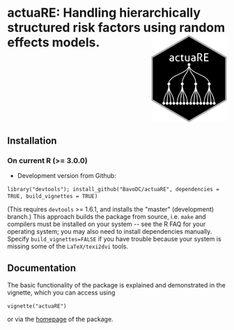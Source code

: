 actuaRE: Handling hierarchically structured risk factors using random effects models. <img style="vertical-align:middle" src="inst/figures/actuaRE.png" alt="image" align="right" height="200"/>
<br clear="right">
====

## Installation

### On current R (>= 3.0.0)
* Development version from Github:
```
library("devtools"); install_github("BavoDC/actuaRE", dependencies = TRUE, build_vignettes = TRUE)
```
(This requires `devtools` >= 1.6.1, and installs the "master" (development) branch.)
This approach builds the package from source, i.e. `make` and compilers must be installed on your system -- see the R FAQ for your operating system; you may also need to install dependencies manually. Specify `build_vignettes=FALSE` if you have trouble because your system is missing some of the `LaTeX/texi2dvi` tools.

## Documentation
The basic functionality of the package is explained and demonstrated in the vignette, which you can access using
```
vignette("actuaRE")
```
or via the [homepage](https://bavodc.github.io/websiteactuaRE/articles/actuaRE.html) of the package.

